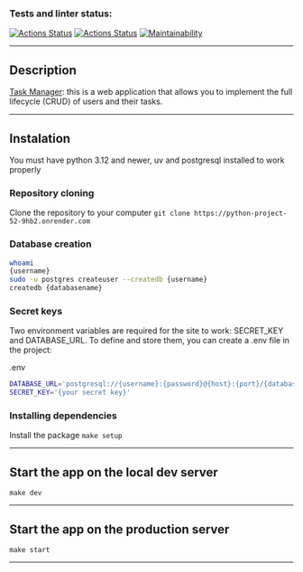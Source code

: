 ### Tests and linter status:
[![Actions Status](https://github.com/MaksimGoryachev/python-project-52/actions/workflows/hexlet-check.yml/badge.svg)](https://github.com/MaksimGoryachev/python-project-52/actions)
[![Actions Status](https://github.com/MaksimGoryachev/python-project-52/actions/workflows/check.yml/badge.svg)](https://github.com/MaksimGoryachev/python-project-52/actions)
[![Maintainability](https://api.codeclimate.com/v1/badges/c7645ed894fc71e6244f/maintainability)](https://codeclimate.com/github/MaksimGoryachev/python-project-52/maintainability)

---
## Description

[Task Manager](https://python-project-52-9hb2.onrender.com): this is a web application that allows you to implement the full lifecycle (CRUD) of users and their tasks.

[//]: # ([demo GIF]&#40;images/demo_page_analyzer.gif&#41;)

---
## Instalation

You must have python 3.12 and newer, uv and postgresql installed to work properly

### Repository cloning
Clone the repository to your computer `git clone https://python-project-52-9hb2.onrender.com`

### Database creation
```sh
whoami
{username}
sudo -u postgres createuser --createdb {username} 
createdb {databasename}
```
### Secret keys
Two environment variables are required for the site to work: SECRET_KEY and DATABASE_URL. To define and store them, you can create a .env file in the project:

.env
```sh
DATABASE_URL='postgresql://{username}:{password}@{host}:{port}/{databasename}'
SECRET_KEY='{your secret key}'
```
### Installing dependencies
Install the package `make setup`

---

## Start the app on the local dev server
`make dev`

---
## Start the app on the production server
`make start`

---
